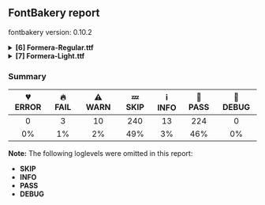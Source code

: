 ## FontBakery report

fontbakery version: 0.10.2

<details><summary><b>[6] Formera-Regular.ttf</b></summary><div><details><summary>🔥 <b>FAIL:</b> Do we have the latest version of FontBakery installed? (<a href="https://font-bakery.readthedocs.io/en/stable/fontbakery/profiles/universal.html#com.google.fonts/check/fontbakery_version">com.google.fonts/check/fontbakery_version</a>)</summary><div>


* 🔥 **FAIL** Current FontBakery version is 0.10.2, while a newer 0.11.2 is already available. Please upgrade it with 'pip install -U fontbakery' [code: outdated-fontbakery]
</div></details><details><summary>⚠ <b>WARN:</b> Check for codepoints not covered by METADATA subsets. (<a href="https://font-bakery.readthedocs.io/en/stable/fontbakery/profiles/googlefonts.html#com.google.fonts/check/metadata/unreachable_subsetting">com.google.fonts/check/metadata/unreachable_subsetting</a>)</summary><div>


* ⚠ **WARN** The following codepoints supported by the font are not covered by
    any subsets defined in the font's metadata file, and will never
    be served. You can solve this by either manually adding additional
    subset declarations to METADATA.pb, or by editing the glyphset
    definitions.

 * U+02BD MODIFIER LETTER REVERSED COMMA: not included in any glyphset definition
 * U+02BE MODIFIER LETTER RIGHT HALF RING: not included in any glyphset definition
 * U+02BF MODIFIER LETTER LEFT HALF RING: not included in any glyphset definition
 * U+02C7 CARON: try adding one of: yi, canadian-aboriginal, tifinagh
 * U+02C8 MODIFIER LETTER VERTICAL LINE: not included in any glyphset definition
 * U+02CA MODIFIER LETTER ACUTE ACCENT: not included in any glyphset definition
 * U+02CB MODIFIER LETTER GRAVE ACCENT: not included in any glyphset definition
 * U+02CC MODIFIER LETTER LOW VERTICAL LINE: not included in any glyphset definition
 * U+02D8 BREVE: try adding one of: yi, canadian-aboriginal
 * U+02D9 DOT ABOVE: try adding one of: yi, canadian-aboriginal
 * U+02DB OGONEK: try adding one of: yi, canadian-aboriginal
 * U+02DD DOUBLE ACUTE ACCENT: not included in any glyphset definition
 * U+0302 COMBINING CIRCUMFLEX ACCENT: try adding one of: cherokee, math, coptic, tifinagh
 * U+0306 COMBINING BREVE: try adding one of: old-permic, tifinagh
 * U+0307 COMBINING DOT ABOVE: try adding one of: old-permic, math, malayalam, syriac, coptic, tifinagh, tai-le, canadian-aboriginal
 * U+030A COMBINING RING ABOVE: try adding syriac
 * U+030B COMBINING DOUBLE ACUTE ACCENT: try adding one of: cherokee, osage
 * U+030C COMBINING CARON: try adding one of: cherokee, tai-le
 * U+0312 COMBINING TURNED COMMA ABOVE: not included in any glyphset definition
 * U+0326 COMBINING COMMA BELOW: not included in any glyphset definition
 * U+0327 COMBINING CEDILLA: not included in any glyphset definition
 * U+0328 COMBINING OGONEK: not included in any glyphset definition
 * U+032E COMBINING BREVE BELOW: try adding syriac
 * U+0330 COMBINING TILDE BELOW: try adding one of: cherokee, syriac, math
 * U+0331 COMBINING MACRON BELOW: try adding one of: caucasian-albanian, syriac, tifinagh, cherokee, gothic
 * U+0394 GREEK CAPITAL LETTER DELTA: try adding one of: math, greek, elbasan
 * U+03A9 GREEK CAPITAL LETTER OMEGA: try adding one of: math, greek, elbasan
 * U+03BC GREEK SMALL LETTER MU: try adding one of: math, greek
 * U+03C0 GREEK SMALL LETTER PI: try adding one of: yi, math, greek
 * U+1EA0 LATIN CAPITAL LETTER A WITH DOT BELOW: try adding vietnamese
 * U+1EA1 LATIN SMALL LETTER A WITH DOT BELOW: try adding vietnamese
 * U+1EB8 LATIN CAPITAL LETTER E WITH DOT BELOW: try adding vietnamese
 * U+1EB9 LATIN SMALL LETTER E WITH DOT BELOW: try adding vietnamese
 * U+1EBC LATIN CAPITAL LETTER E WITH TILDE: try adding vietnamese
 * U+1EBD LATIN SMALL LETTER E WITH TILDE: try adding vietnamese
 * U+1ECA LATIN CAPITAL LETTER I WITH DOT BELOW: try adding vietnamese
 * U+1ECB LATIN SMALL LETTER I WITH DOT BELOW: try adding vietnamese
 * U+1ECC LATIN CAPITAL LETTER O WITH DOT BELOW: try adding vietnamese
 * U+1ECD LATIN SMALL LETTER O WITH DOT BELOW: try adding vietnamese
 * U+1EE4 LATIN CAPITAL LETTER U WITH DOT BELOW: try adding vietnamese
 * U+1EE5 LATIN SMALL LETTER U WITH DOT BELOW: try adding vietnamese
 * U+2007 FIGURE SPACE: not included in any glyphset definition
 * U+2008 PUNCTUATION SPACE: not included in any glyphset definition
 * U+200A HAIR SPACE: not included in any glyphset definition
 * U+2010 HYPHEN: try adding one of: yi, kaithi, kharoshthi, cham, kayah-li, coptic, syloti-nagri, sundanese, sora-sompeng, lisu
 * U+2012 FIGURE DASH: not included in any glyphset definition
 * U+2015 HORIZONTAL BAR: try adding adlam
 * U+2021 DOUBLE DAGGER: try adding adlam
 * U+2030 PER MILLE SIGN: try adding adlam
 * U+2070 SUPERSCRIPT ZERO: not included in any glyphset definition
 * U+2075 SUPERSCRIPT FIVE: not included in any glyphset definition
 * U+2076 SUPERSCRIPT SIX: not included in any glyphset definition
 * U+2077 SUPERSCRIPT SEVEN: not included in any glyphset definition
 * U+2078 SUPERSCRIPT EIGHT: not included in any glyphset definition
 * U+2079 SUPERSCRIPT NINE: not included in any glyphset definition
 * U+2080 SUBSCRIPT ZERO: not included in any glyphset definition
 * U+2081 SUBSCRIPT ONE: not included in any glyphset definition
 * U+2082 SUBSCRIPT TWO: not included in any glyphset definition
 * U+2083 SUBSCRIPT THREE: not included in any glyphset definition
 * U+2084 SUBSCRIPT FOUR: not included in any glyphset definition
 * U+2085 SUBSCRIPT FIVE: not included in any glyphset definition
 * U+2086 SUBSCRIPT SIX: not included in any glyphset definition
 * U+2087 SUBSCRIPT SEVEN: not included in any glyphset definition
 * U+2088 SUBSCRIPT EIGHT: not included in any glyphset definition
 * U+2089 SUBSCRIPT NINE: not included in any glyphset definition
 * U+2105 CARE OF: not included in any glyphset definition
 * U+2106 CADA UNA: not included in any glyphset definition
 * U+2116 NUMERO SIGN: try adding cyrillic
 * U+2126 OHM SIGN: not included in any glyphset definition
 * U+212E ESTIMATED SYMBOL: not included in any glyphset definition
 * U+21E7 UPWARDS WHITE ARROW: try adding symbols
 * U+2202 PARTIAL DIFFERENTIAL: try adding math
 * U+2205 EMPTY SET: try adding math
 * U+2206 INCREMENT: try adding math
 * U+220F N-ARY PRODUCT: try adding math
 * U+2211 N-ARY SUMMATION: try adding math
 * U+2219 BULLET OPERATOR: try adding one of: tai-tham, symbols, math, yi
 * U+221A SQUARE ROOT: try adding math
 * U+221E INFINITY: try adding math
 * U+222B INTEGRAL: try adding math
 * U+2248 ALMOST EQUAL TO: try adding math
 * U+2260 NOT EQUAL TO: try adding math
 * U+2264 LESS-THAN OR EQUAL TO: try adding math
 * U+2265 GREATER-THAN OR EQUAL TO: try adding math
 * U+2317 VIEWDATA SQUARE: try adding symbols
 * U+2318 PLACE OF INTEREST SIGN: try adding symbols
 * U+2325 OPTION KEY: try adding symbols
 * U+25A0 BLACK SQUARE: try adding symbols
 * U+25A1 WHITE SQUARE: try adding symbols
 * U+25B2 BLACK UP-POINTING TRIANGLE: try adding symbols
 * U+25B3 WHITE UP-POINTING TRIANGLE: try adding one of: symbols, math
 * U+25B6 BLACK RIGHT-POINTING TRIANGLE: try adding symbols
 * U+25B7 WHITE RIGHT-POINTING TRIANGLE: try adding one of: symbols, math
 * U+25BC BLACK DOWN-POINTING TRIANGLE: try adding symbols
 * U+25BD WHITE DOWN-POINTING TRIANGLE: try adding one of: symbols, math
 * U+25C0 BLACK LEFT-POINTING TRIANGLE: try adding symbols
 * U+25C1 WHITE LEFT-POINTING TRIANGLE: try adding one of: symbols, math
 * U+25C6 BLACK DIAMOND: try adding symbols
 * U+25C7 WHITE DIAMOND: try adding symbols
 * U+25CA LOZENGE: try adding one of: symbols, math
 * U+25CB WHITE CIRCLE: try adding symbols
 * U+25CC DOTTED CIRCLE: try adding one of: caucasian-albanian, wancho, khojki, hebrew, bassa-vah, new-tai-lue, syloti-nagri, buginese, sundanese, balinese, tai-viet, mandaic, adlam, osage, tagbanwa, kayah-li, gujarati, lao, masaram-gondi, sogdian, ahom, yi, cham, malayalam, lepcha, oriya, old-permic, tamil, tifinagh, tirhuta, khudawadi, psalter-pahlavi, pahawh-hmong, thaana, bengali, sinhala, brahmi, duployan, math, tibetan, phags-pa, grantha, music, gunjala-gondi, tai-le, elbasan, batak, soyombo, buhid, mende-kikakui, meetei-mayek, manichaean, kharoshthi, thai, syriac, gurmukhi, mahajani, takri, siddham, rejang, mongolian, sharada, modi, marchen, coptic, javanese, devanagari, khmer, zanabazar-square, dogra, myanmar, kaithi, newa, miao, symbols, nko, hanifi-rohingya, kannada, telugu, bhaiksuki, tagalog, hanunoo, limbu, chakma
 * U+25CF BLACK CIRCLE: try adding symbols
 * U+2B1B BLACK LARGE SQUARE: try adding symbols
 * U+2B1C WHITE LARGE SQUARE: try adding symbols
 * U+2B98 THREE-D TOP-LIGHTED LEFTWARDS EQUILATERAL ARROWHEAD: try adding symbols
 * U+2B99 THREE-D RIGHT-LIGHTED UPWARDS EQUILATERAL ARROWHEAD: try adding symbols
 * U+2B9A THREE-D TOP-LIGHTED RIGHTWARDS EQUILATERAL ARROWHEAD: try adding symbols
 * U+2B9B THREE-D LEFT-LIGHTED DOWNWARDS EQUILATERAL ARROWHEAD: try adding symbols
 * U+2B9C BLACK LEFTWARDS EQUILATERAL ARROWHEAD: try adding symbols
 * U+2B9D BLACK UPWARDS EQUILATERAL ARROWHEAD: try adding symbols
 * U+2B9E BLACK RIGHTWARDS EQUILATERAL ARROWHEAD: try adding symbols
 * U+2B9F BLACK DOWNWARDS EQUILATERAL ARROWHEAD: try adding symbols
 * U+E133 : not included in any glyphset definition
 * U+E134 : not included in any glyphset definition
 * U+FB00 LATIN SMALL LIGATURE FF: not included in any glyphset definition
 * U+FB01 LATIN SMALL LIGATURE FI: not included in any glyphset definition
 * U+FB02 LATIN SMALL LIGATURE FL: not included in any glyphset definition
 * U+FB03 LATIN SMALL LIGATURE FFI: not included in any glyphset definition
 * U+FB04 LATIN SMALL LIGATURE FFL: not included in any glyphset definition

Or you can add the above codepoints to one of the subsets supported by the font: `latin`, `latin-ext` [code: unreachable-subsetting]
</div></details><details><summary>⚠ <b>WARN:</b> Is there kerning info for non-ligated sequences? (<a href="https://font-bakery.readthedocs.io/en/stable/fontbakery/profiles/googlefonts.html#com.google.fonts/check/kerning_for_non_ligated_sequences">com.google.fonts/check/kerning_for_non_ligated_sequences</a>)</summary><div>


* ⚠ **WARN** GPOS table lacks kerning info for the following non-ligated sequences:

	- f + f

	- f + i

	- i + f

	- f + l

	- l + f

	- i + l [code: lacks-kern-info]
</div></details><details><summary>⚠ <b>WARN:</b> Ensure fonts have ScriptLangTags declared on the 'meta' table. (<a href="https://font-bakery.readthedocs.io/en/stable/fontbakery/profiles/googlefonts.html#com.google.fonts/check/meta/script_lang_tags">com.google.fonts/check/meta/script_lang_tags</a>)</summary><div>


* ⚠ **WARN** This font file does not have a 'meta' table. [code: lacks-meta-table]
</div></details><details><summary>⚠ <b>WARN:</b> Check if each glyph has the recommended amount of contours. (<a href="https://font-bakery.readthedocs.io/en/stable/fontbakery/profiles/universal.html#com.google.fonts/check/contour_count">com.google.fonts/check/contour_count</a>)</summary><div>


* ⚠ **WARN** This check inspects the glyph outlines and detects the total number of contours in each of them. The expected values are infered from the typical ammounts of contours observed in a large collection of reference font families. The divergences listed below may simply indicate a significantly different design on some of your glyphs. On the other hand, some of these may flag actual bugs in the font such as glyphs mapped to an incorrect codepoint. Please consider reviewing the design and codepoint assignment of these to make sure they are correct.

The following glyphs do not have the recommended number of contours:

	- Glyph name: r	Contours detected: 2	Expected: 1

	- Glyph name: plusminus	Contours detected: 3	Expected: 1 or 2

	- Glyph name: Thorn	Contours detected: 3	Expected: 1 or 2

	- Glyph name: ae	Contours detected: 2	Expected: 3

	- Glyph name: aogonek	Contours detected: 3	Expected: 2

	- Glyph name: dcroat	Contours detected: 3	Expected: 2

	- Glyph name: eogonek	Contours detected: 3	Expected: 2

	- Glyph name: hbar	Contours detected: 2	Expected: 1

	- Glyph name: racute	Contours detected: 3	Expected: 2

	- Glyph name: uni0157	Contours detected: 3	Expected: 2

	- Glyph name: rcaron	Contours detected: 3	Expected: 2

	- Glyph name: Tbar	Contours detected: 2	Expected: 1

	- Glyph name: tbar	Contours detected: 2	Expected: 1

	- Glyph name: Uogonek	Contours detected: 2	Expected: 1

	- Glyph name: uogonek	Contours detected: 2	Expected: 1

	- Glyph name: uni01EA	Contours detected: 3	Expected: 2

	- Glyph name: uni01EB	Contours detected: 3	Expected: 2

	- Glyph name: aeacute	Contours detected: 3	Expected: 4

	- Glyph name: uni1E08	Contours detected: 3	Expected: 2

	- Glyph name: uni1E09	Contours detected: 3	Expected: 2

	- Glyph name: uni1E1C	Contours detected: 3	Expected: 2

	- Glyph name: uni1E1D	Contours detected: 4	Expected: 3

	- Glyph name: uni1E5B	Contours detected: 3	Expected: 2

	- Glyph name: rmacronbelow	Contours detected: 3	Expected: 2

	- Glyph name: Tbar	Contours detected: 2	Expected: 1

	- Glyph name: Thorn	Contours detected: 3	Expected: 1 or 2

	- Glyph name: Uogonek	Contours detected: 2	Expected: 1

	- Glyph name: ae	Contours detected: 2	Expected: 3

	- Glyph name: aeacute	Contours detected: 3	Expected: 4

	- Glyph name: aogonek	Contours detected: 3	Expected: 2

	- Glyph name: dcroat	Contours detected: 3	Expected: 2

	- Glyph name: eogonek	Contours detected: 3	Expected: 2

	- Glyph name: hbar	Contours detected: 2	Expected: 1

	- Glyph name: plusminus	Contours detected: 3	Expected: 1 or 2

	- Glyph name: r	Contours detected: 2	Expected: 1

	- Glyph name: racute	Contours detected: 3	Expected: 2

	- Glyph name: rcaron	Contours detected: 3	Expected: 2

	- Glyph name: tbar	Contours detected: 2	Expected: 1

	- Glyph name: uni0157	Contours detected: 3	Expected: 2

	- Glyph name: uni1E08	Contours detected: 3	Expected: 2

	- Glyph name: uni1E09	Contours detected: 3	Expected: 2

	- Glyph name: uni1E1C	Contours detected: 3	Expected: 2

	- Glyph name: uni1E1D	Contours detected: 4	Expected: 3

	- Glyph name: uni1E5B	Contours detected: 3	Expected: 2

	- Glyph name: uogonek	Contours detected: 2	Expected: 1
 [code: contour-count]
</div></details><details><summary>⚠ <b>WARN:</b> Do outlines contain any jaggy segments? (<a href="https://font-bakery.readthedocs.io/en/stable/fontbakery/profiles/<Section: Outline Correctness Checks>.html#com.google.fonts/check/outline_jaggy_segments">com.google.fonts/check/outline_jaggy_segments</a>)</summary><div>


* ⚠ **WARN** The following glyphs have jaggy segments:

	* Eng (U+014A): B<<540.0,-155.0>-<557.0,-159.0>-<556.0,-160.0>>/L<<556.0,-160.0>--<573.0,-147.0>> = 7.594643368591447

	* ampersand (U+0026): L<<276.0,448.0>--<275.0,447.0>>/L<<275.0,447.0>--<286.0,457.0>> = 2.726310993906212

	* ampersand (U+0026): L<<398.0,516.0>--<397.0,507.0>>/L<<397.0,507.0>--<397.0,510.0>> = 6.340191745909908

	* copyright (U+00A9): B<<594.0,190.0>-<596.0,193.0>-<596.0,192.0>>/B<<596.0,192.0>-<598.0,200.0>-<599.0,200.0>> = 14.036243467926484

	* copyright (U+00A9): L<<224.0,445.0>--<242.0,461.0>>/L<<242.0,461.0>--<241.0,460.0>> = 3.3664606634298315

	* copyright (U+00A9): L<<242.0,461.0>--<241.0,460.0>>/L<<241.0,460.0>--<249.0,466.0>> = 8.13010235415596

	* copyright (U+00A9): L<<363.0,588.0>--<366.0,588.0>>/L<<366.0,588.0>--<338.0,589.0>> = 2.0454084888871935

	* copyright (U+00A9): L<<373.0,587.0>--<363.0,588.0>>/L<<363.0,588.0>--<366.0,588.0>> = 5.710593137499633

	* copyright (U+00A9): L<<554.0,59.0>--<557.0,62.0>>/L<<557.0,62.0>--<535.0,47.0>> = 10.713123022791033

	* copyright (U+00A9): L<<574.0,77.0>--<554.0,59.0>>/L<<554.0,59.0>--<557.0,62.0>> = 3.012787504183286

	* currency (U+00A4): L<<298.0,562.0>--<321.0,560.0>>/L<<321.0,560.0>--<320.0,560.0>> = 4.969740728110289

	* currency (U+00A4): L<<321.0,560.0>--<320.0,560.0>>/L<<320.0,560.0>--<344.0,554.0>> = 14.036243467926484

	* currency (U+00A4): L<<55.0,360.0>--<58.0,382.0>>/L<<58.0,382.0>--<58.0,381.0>> = 7.765166018425308

	* currency (U+00A4): L<<58.0,382.0>--<58.0,381.0>>/L<<58.0,381.0>--<64.0,405.0>> = 14.036243467926484

	* estimated (U+212E): B<<406.0,677.5>-<409.0,677.0>-<408.0,677.0>>/L<<408.0,677.0>--<416.0,675.0>> = 14.036243467926484

	* estimated (U+212E): B<<469.0,95.0>-<472.0,96.0>-<471.0,95.0>>/L<<471.0,95.0>--<494.0,111.0>> = 10.175510843043194

	* estimated (U+212E): L<<305.0,-18.0>--<308.0,-18.0>>/L<<308.0,-18.0>--<281.0,-15.0>> = 6.340191745909908

	* estimated (U+212E): L<<312.0,-19.0>--<305.0,-18.0>>/L<<305.0,-18.0>--<308.0,-18.0>> = 8.13010235415596

	* greater (U+003E): B<<195.5,391.5>-<187.0,395.0>-<188.0,395.0>>/B<<188.0,395.0>-<177.0,397.0>-<177.0,400.0>> = 10.304846468766044

	* infinity (U+221E): L<<357.0,419.0>--<376.0,435.0>>/L<<376.0,435.0>--<375.0,434.0>> = 4.899092453787774

	* infinity (U+221E): L<<376.0,435.0>--<375.0,434.0>>/L<<375.0,434.0>--<387.0,443.0>> = 8.13010235415596

	* less (U+003C): B<<298.0,400.0>-<298.0,397.0>-<287.0,395.0>>/B<<287.0,395.0>-<288.0,395.0>-<279.5,391.5>> = 10.304846468766044

	* logicalnot (U+00AC): B<<382.0,-2.0>-<376.0,-1.0>-<377.0,0.0>>/L<<377.0,0.0>--<374.0,-2.0>> = 11.309932474020195

	* multiply (U+00D7): L<<254.0,377.0>--<267.0,393.0>>/L<<267.0,393.0>--<266.0,392.0>> = 5.906141113770435

	* multiply (U+00D7): L<<267.0,393.0>--<266.0,392.0>>/B<<266.0,392.0>-<270.0,397.0>-<273.0,400.0>> = 6.340191745909908

	* numbersign (U+0023): B<<333.0,122.0>-<333.0,124.0>-<334.0,124.0>>/B<<334.0,124.0>-<302.0,123.0>-<278.5,122.5>> = 1.789910608246076

	* paragraph (U+00B6): B<<285.0,576.0>-<277.0,574.0>-<277.0,578.0>>/L<<277.0,578.0>--<275.0,570.0>> = 14.036243467926484

	* paragraph (U+00B6): L<<366.0,557.0>--<366.0,556.0>>/B<<366.0,556.0>-<365.0,564.0>-<367.0,566.0>> = 7.125016348901757

	* paragraph (U+00B6): L<<367.0,546.0>--<366.0,557.0>>/L<<366.0,557.0>--<366.0,556.0>> = 5.1944289077348

	* partialdiff (U+2202): B<<214.0,55.0>-<217.0,54.0>-<216.0,54.0>>/L<<216.0,54.0>--<238.0,50.0>> = 10.304846468766044

	* partialdiff (U+2202): L<<111.0,638.0>--<145.0,632.0>>/L<<145.0,632.0>--<144.0,632.0>> = 10.00797980144135

	* partialdiff (U+2202): L<<145.0,632.0>--<144.0,632.0>>/B<<144.0,632.0>-<152.0,631.0>-<157.0,629.5>> = 7.125016348901757

	* percent (U+0025): L<<592.0,23.0>--<595.0,26.0>>/L<<595.0,26.0>--<573.0,10.0>> = 8.972626614896399

	* percent (U+0025): L<<599.0,29.0>--<592.0,23.0>>/L<<592.0,23.0>--<595.0,26.0>> = 4.398705354995591

	* perthousand (U+2030): B<<530.0,53.0>-<544.0,58.0>-<543.0,57.0>>/L<<543.0,57.0>--<551.0,64.0>> = 3.814074834290187

	* plusminus (U+00B1): L<<273.0,187.0>--<272.0,162.0>>/B<<272.0,162.0>-<272.0,165.0>-<248.0,165.0>> = 2.2906100426384346

	* plusminus (U+00B1): L<<29.0,326.0>--<29.0,325.0>>/B<<29.0,325.0>-<28.0,337.0>-<30.0,337.0>> = 4.763641690726143

	* plusminus (U+00B1): L<<29.0,370.0>--<31.0,391.0>>/B<<31.0,391.0>-<31.0,390.0>-<43.0,391.0>> = 5.4403320310054815

	* prime (U+2032): L<<41.0,572.0>--<44.0,596.0>>/L<<44.0,596.0>--<44.0,595.0>> = 7.1250163489018075

	* prime (U+2032): L<<44.0,596.0>--<44.0,595.0>>/L<<44.0,595.0>--<45.0,617.0>> = 2.6025622024998034

	* product (U+220F): L<<244.0,-217.0>--<243.0,-240.0>>/B<<243.0,-240.0>-<243.0,-237.0>-<219.0,-237.0>> = 2.4895529219991284

	* product (U+220F): L<<27.0,-238.0>--<19.0,-237.0>>/L<<19.0,-237.0>--<22.0,-237.0>> = 7.125016348901757

	* product (U+220F): L<<391.0,-196.0>--<394.0,-174.0>>/B<<394.0,-174.0>-<394.0,-175.0>-<416.0,-175.0>> = 7.765166018425308

	* product (U+220F): L<<469.0,-83.0>--<469.0,-84.0>>/B<<469.0,-84.0>-<468.0,-76.0>-<468.5,-71.5>> = 7.125016348901757

	* product (U+220F): L<<470.0,-90.0>--<469.0,-83.0>>/L<<469.0,-83.0>--<469.0,-84.0>> = 8.13010235415596

	* product (U+220F): L<<93.0,342.0>--<93.0,341.0>>/B<<93.0,341.0>-<92.0,354.0>-<95.0,354.0>> = 4.398705354995508

	* product (U+220F): L<<96.0,320.0>--<93.0,342.0>>/L<<93.0,342.0>--<93.0,341.0>> = 7.765166018425354

	* registered (U+00AE): B<<485.0,553.5>-<477.0,558.0>-<478.0,558.0>>/B<<478.0,558.0>-<467.0,560.0>-<467.0,562.0>> = 10.304846468766044

	* registered (U+00AE): B<<489.5,78.5>-<492.0,80.0>-<491.0,79.0>>/L<<491.0,79.0>--<511.0,91.0>> = 14.036243467926457

	* registered (U+00AE): L<<536.0,43.0>--<539.0,46.0>>/L<<539.0,46.0>--<526.0,35.0>> = 4.763641690726066

	* registered (U+00AE): L<<558.0,59.0>--<536.0,43.0>>/L<<536.0,43.0>--<539.0,46.0>> = 8.972626614896399

	* second (U+2033): L<<210.0,572.0>--<213.0,596.0>>/L<<213.0,596.0>--<213.0,595.0>> = 7.1250163489018075

	* second (U+2033): L<<213.0,596.0>--<213.0,595.0>>/L<<213.0,595.0>--<214.0,617.0>> = 2.6025622024998034

	* second (U+2033): L<<41.0,572.0>--<44.0,596.0>>/L<<44.0,596.0>--<44.0,595.0>> = 7.1250163489018075

	* second (U+2033): L<<44.0,596.0>--<44.0,595.0>>/L<<44.0,595.0>--<45.0,617.0>> = 2.6025622024998034

	* summation (U+2211): L<<503.0,507.0>--<493.0,508.0>>/B<<493.0,508.0>-<496.0,508.0>-<494.0,513.0>> = 5.710593137499633

	* uni00B5 (U+00B5): L<<364.0,300.0>--<361.0,322.0>>/L<<361.0,322.0>--<361.0,321.0>> = 7.765166018425354

	* uni03A9 (U+03A9): B<<387.5,82.5>-<390.0,84.0>-<389.0,83.0>>/L<<389.0,83.0>--<403.0,94.0>> = 6.842773412630916

	* uni03A9 (U+03A9): L<<116.0,566.0>--<138.0,586.0>>/L<<138.0,586.0>--<137.0,585.0>> = 2.726310993906212

	* uni03A9 (U+03A9): L<<138.0,586.0>--<137.0,585.0>>/L<<137.0,585.0>--<147.0,594.0>> = 3.0127875041834073

	* uni03A9 (U+03A9): L<<390.0,-3.0>--<358.0,0.0>>/B<<358.0,0.0>-<362.0,0.0>-<359.0,25.0>> = 5.355825042855143

	* uni03BC (U+03BC): L<<364.0,300.0>--<361.0,322.0>>/L<<361.0,322.0>--<361.0,321.0>> = 7.765166018425354

	* uni1E9E (U+1E9E): L<<514.0,661.0>--<529.0,660.0>>/B<<529.0,660.0>-<528.0,660.0>-<534.5,657.0>> = 3.8140748342903783

	* uni2113 (U+2113): B<<276.0,84.0>-<286.0,69.0>-<285.0,69.0>>/L<<285.0,69.0>--<309.0,67.0>> = 4.763641690726143

	* uni2113 (U+2113): B<<324.0,453.0>-<328.0,464.0>-<328.0,463.0>>/L<<328.0,463.0>--<329.0,468.0>> = 11.309932474020195

	* uni2113 (U+2113): L<<177.0,288.0>--<180.0,292.0>>/L<<180.0,292.0>--<179.0,291.0>> = 8.13010235415596

	* uni2113 (U+2113): L<<179.0,108.0>--<180.0,116.0>>/L<<180.0,116.0>--<180.0,115.0>> = 7.1250163489018075

	* uni2113 (U+2113): L<<180.0,116.0>--<180.0,115.0>>/L<<180.0,115.0>--<182.0,143.0>> = 4.085616779974888

	* uni2126 (U+2126): B<<387.5,82.5>-<390.0,84.0>-<389.0,83.0>>/L<<389.0,83.0>--<403.0,94.0>> = 6.842773412630916

	* uni2126 (U+2126): L<<116.0,566.0>--<138.0,586.0>>/L<<138.0,586.0>--<137.0,585.0>> = 2.726310993906212

	* uni2126 (U+2126): L<<138.0,586.0>--<137.0,585.0>>/L<<137.0,585.0>--<147.0,594.0>> = 3.0127875041834073

	* uni2126 (U+2126): L<<390.0,-3.0>--<358.0,0.0>>/B<<358.0,0.0>-<362.0,0.0>-<359.0,25.0>> = 5.355825042855143

	* uni2318 (U+2318): L<<167.0,-51.0>--<168.0,-51.0>>/L<<168.0,-51.0>--<139.0,-48.0>> = 5.906141113770497

	* uni2318 (U+2318): L<<192.0,-49.0>--<168.0,-51.0>>/L<<168.0,-51.0>--<168.0,-51.0>> = 4.763641690726143

	* uni2325 (U+2325): L<<316.0,436.0>--<318.0,460.0>>/B<<318.0,460.0>-<318.0,459.0>-<323.0,464.0>> = 4.763641690726143

	* uni2325 (U+2325): L<<348.0,389.0>--<324.0,391.0>>/B<<324.0,391.0>-<326.0,391.0>-<321.0,396.0>> = 4.763641690726143

	* uni25CC (U+25CC): L<<709.0,195.0>--<712.0,195.0>>/L<<712.0,195.0>--<697.0,196.0>> = 3.8140748342903783

	* uni2B1C (U+2B1C): B<<156.0,476.0>-<149.0,477.0>-<149.0,478.0>>/L<<149.0,478.0>--<146.0,457.0>> = 8.13010235415596 [code: found-jaggy-segments]
</div></details><br></div></details><details><summary><b>[7] Formera-Light.ttf</b></summary><div><details><summary>🔥 <b>FAIL:</b> Check the OS/2 usWeightClass is appropriate for the font's best SubFamily name. (<a href="https://font-bakery.readthedocs.io/en/stable/fontbakery/profiles/googlefonts.html#com.google.fonts/check/usweightclass">com.google.fonts/check/usweightclass</a>)</summary><div>


* 🔥 **FAIL** Best SubFamily name is 'Light'. Expected OS/2 usWeightClass is 300, got 400. [code: bad-value]
</div></details><details><summary>🔥 <b>FAIL:</b> Do we have the latest version of FontBakery installed? (<a href="https://font-bakery.readthedocs.io/en/stable/fontbakery/profiles/universal.html#com.google.fonts/check/fontbakery_version">com.google.fonts/check/fontbakery_version</a>)</summary><div>


* 🔥 **FAIL** Current FontBakery version is 0.10.2, while a newer 0.11.2 is already available. Please upgrade it with 'pip install -U fontbakery' [code: outdated-fontbakery]
</div></details><details><summary>⚠ <b>WARN:</b> Check for codepoints not covered by METADATA subsets. (<a href="https://font-bakery.readthedocs.io/en/stable/fontbakery/profiles/googlefonts.html#com.google.fonts/check/metadata/unreachable_subsetting">com.google.fonts/check/metadata/unreachable_subsetting</a>)</summary><div>


* ⚠ **WARN** The following codepoints supported by the font are not covered by
    any subsets defined in the font's metadata file, and will never
    be served. You can solve this by either manually adding additional
    subset declarations to METADATA.pb, or by editing the glyphset
    definitions.

 * U+02BD MODIFIER LETTER REVERSED COMMA: not included in any glyphset definition
 * U+02BE MODIFIER LETTER RIGHT HALF RING: not included in any glyphset definition
 * U+02BF MODIFIER LETTER LEFT HALF RING: not included in any glyphset definition
 * U+02C7 CARON: try adding one of: yi, canadian-aboriginal, tifinagh
 * U+02C8 MODIFIER LETTER VERTICAL LINE: not included in any glyphset definition
 * U+02CA MODIFIER LETTER ACUTE ACCENT: not included in any glyphset definition
 * U+02CB MODIFIER LETTER GRAVE ACCENT: not included in any glyphset definition
 * U+02CC MODIFIER LETTER LOW VERTICAL LINE: not included in any glyphset definition
 * U+02D8 BREVE: try adding one of: yi, canadian-aboriginal
 * U+02D9 DOT ABOVE: try adding one of: yi, canadian-aboriginal
 * U+02DB OGONEK: try adding one of: yi, canadian-aboriginal
 * U+02DD DOUBLE ACUTE ACCENT: not included in any glyphset definition
 * U+0302 COMBINING CIRCUMFLEX ACCENT: try adding one of: cherokee, math, coptic, tifinagh
 * U+0306 COMBINING BREVE: try adding one of: old-permic, tifinagh
 * U+0307 COMBINING DOT ABOVE: try adding one of: old-permic, math, malayalam, syriac, coptic, tifinagh, tai-le, canadian-aboriginal
 * U+030A COMBINING RING ABOVE: try adding syriac
 * U+030B COMBINING DOUBLE ACUTE ACCENT: try adding one of: cherokee, osage
 * U+030C COMBINING CARON: try adding one of: cherokee, tai-le
 * U+0312 COMBINING TURNED COMMA ABOVE: not included in any glyphset definition
 * U+0326 COMBINING COMMA BELOW: not included in any glyphset definition
 * U+0327 COMBINING CEDILLA: not included in any glyphset definition
 * U+0328 COMBINING OGONEK: not included in any glyphset definition
 * U+032E COMBINING BREVE BELOW: try adding syriac
 * U+0330 COMBINING TILDE BELOW: try adding one of: cherokee, syriac, math
 * U+0331 COMBINING MACRON BELOW: try adding one of: caucasian-albanian, syriac, tifinagh, cherokee, gothic
 * U+0394 GREEK CAPITAL LETTER DELTA: try adding one of: math, greek, elbasan
 * U+03A9 GREEK CAPITAL LETTER OMEGA: try adding one of: math, greek, elbasan
 * U+03BC GREEK SMALL LETTER MU: try adding one of: math, greek
 * U+03C0 GREEK SMALL LETTER PI: try adding one of: yi, math, greek
 * U+1EA0 LATIN CAPITAL LETTER A WITH DOT BELOW: try adding vietnamese
 * U+1EA1 LATIN SMALL LETTER A WITH DOT BELOW: try adding vietnamese
 * U+1EB8 LATIN CAPITAL LETTER E WITH DOT BELOW: try adding vietnamese
 * U+1EB9 LATIN SMALL LETTER E WITH DOT BELOW: try adding vietnamese
 * U+1EBC LATIN CAPITAL LETTER E WITH TILDE: try adding vietnamese
 * U+1EBD LATIN SMALL LETTER E WITH TILDE: try adding vietnamese
 * U+1ECA LATIN CAPITAL LETTER I WITH DOT BELOW: try adding vietnamese
 * U+1ECB LATIN SMALL LETTER I WITH DOT BELOW: try adding vietnamese
 * U+1ECC LATIN CAPITAL LETTER O WITH DOT BELOW: try adding vietnamese
 * U+1ECD LATIN SMALL LETTER O WITH DOT BELOW: try adding vietnamese
 * U+1EE4 LATIN CAPITAL LETTER U WITH DOT BELOW: try adding vietnamese
 * U+1EE5 LATIN SMALL LETTER U WITH DOT BELOW: try adding vietnamese
 * U+2007 FIGURE SPACE: not included in any glyphset definition
 * U+2008 PUNCTUATION SPACE: not included in any glyphset definition
 * U+200A HAIR SPACE: not included in any glyphset definition
 * U+2010 HYPHEN: try adding one of: yi, kaithi, kharoshthi, cham, kayah-li, coptic, syloti-nagri, sundanese, sora-sompeng, lisu
 * U+2012 FIGURE DASH: not included in any glyphset definition
 * U+2015 HORIZONTAL BAR: try adding adlam
 * U+2021 DOUBLE DAGGER: try adding adlam
 * U+2030 PER MILLE SIGN: try adding adlam
 * U+2070 SUPERSCRIPT ZERO: not included in any glyphset definition
 * U+2075 SUPERSCRIPT FIVE: not included in any glyphset definition
 * U+2076 SUPERSCRIPT SIX: not included in any glyphset definition
 * U+2077 SUPERSCRIPT SEVEN: not included in any glyphset definition
 * U+2078 SUPERSCRIPT EIGHT: not included in any glyphset definition
 * U+2079 SUPERSCRIPT NINE: not included in any glyphset definition
 * U+2080 SUBSCRIPT ZERO: not included in any glyphset definition
 * U+2081 SUBSCRIPT ONE: not included in any glyphset definition
 * U+2082 SUBSCRIPT TWO: not included in any glyphset definition
 * U+2083 SUBSCRIPT THREE: not included in any glyphset definition
 * U+2084 SUBSCRIPT FOUR: not included in any glyphset definition
 * U+2085 SUBSCRIPT FIVE: not included in any glyphset definition
 * U+2086 SUBSCRIPT SIX: not included in any glyphset definition
 * U+2087 SUBSCRIPT SEVEN: not included in any glyphset definition
 * U+2088 SUBSCRIPT EIGHT: not included in any glyphset definition
 * U+2089 SUBSCRIPT NINE: not included in any glyphset definition
 * U+2105 CARE OF: not included in any glyphset definition
 * U+2106 CADA UNA: not included in any glyphset definition
 * U+2116 NUMERO SIGN: try adding cyrillic
 * U+2126 OHM SIGN: not included in any glyphset definition
 * U+212E ESTIMATED SYMBOL: not included in any glyphset definition
 * U+21E7 UPWARDS WHITE ARROW: try adding symbols
 * U+2202 PARTIAL DIFFERENTIAL: try adding math
 * U+2205 EMPTY SET: try adding math
 * U+2206 INCREMENT: try adding math
 * U+220F N-ARY PRODUCT: try adding math
 * U+2211 N-ARY SUMMATION: try adding math
 * U+2219 BULLET OPERATOR: try adding one of: tai-tham, symbols, math, yi
 * U+221A SQUARE ROOT: try adding math
 * U+221E INFINITY: try adding math
 * U+222B INTEGRAL: try adding math
 * U+2248 ALMOST EQUAL TO: try adding math
 * U+2260 NOT EQUAL TO: try adding math
 * U+2264 LESS-THAN OR EQUAL TO: try adding math
 * U+2265 GREATER-THAN OR EQUAL TO: try adding math
 * U+2317 VIEWDATA SQUARE: try adding symbols
 * U+2318 PLACE OF INTEREST SIGN: try adding symbols
 * U+2325 OPTION KEY: try adding symbols
 * U+25A0 BLACK SQUARE: try adding symbols
 * U+25A1 WHITE SQUARE: try adding symbols
 * U+25B2 BLACK UP-POINTING TRIANGLE: try adding symbols
 * U+25B3 WHITE UP-POINTING TRIANGLE: try adding one of: symbols, math
 * U+25B6 BLACK RIGHT-POINTING TRIANGLE: try adding symbols
 * U+25B7 WHITE RIGHT-POINTING TRIANGLE: try adding one of: symbols, math
 * U+25BC BLACK DOWN-POINTING TRIANGLE: try adding symbols
 * U+25BD WHITE DOWN-POINTING TRIANGLE: try adding one of: symbols, math
 * U+25C0 BLACK LEFT-POINTING TRIANGLE: try adding symbols
 * U+25C1 WHITE LEFT-POINTING TRIANGLE: try adding one of: symbols, math
 * U+25C6 BLACK DIAMOND: try adding symbols
 * U+25C7 WHITE DIAMOND: try adding symbols
 * U+25CA LOZENGE: try adding one of: symbols, math
 * U+25CB WHITE CIRCLE: try adding symbols
 * U+25CC DOTTED CIRCLE: try adding one of: caucasian-albanian, wancho, khojki, hebrew, bassa-vah, new-tai-lue, syloti-nagri, buginese, sundanese, balinese, tai-viet, mandaic, adlam, osage, tagbanwa, kayah-li, gujarati, lao, masaram-gondi, sogdian, ahom, yi, cham, malayalam, lepcha, oriya, old-permic, tamil, tifinagh, tirhuta, khudawadi, psalter-pahlavi, pahawh-hmong, thaana, bengali, sinhala, brahmi, duployan, math, tibetan, phags-pa, grantha, music, gunjala-gondi, tai-le, elbasan, batak, soyombo, buhid, mende-kikakui, meetei-mayek, manichaean, kharoshthi, thai, syriac, gurmukhi, mahajani, takri, siddham, rejang, mongolian, sharada, modi, marchen, coptic, javanese, devanagari, khmer, zanabazar-square, dogra, myanmar, kaithi, newa, miao, symbols, nko, hanifi-rohingya, kannada, telugu, bhaiksuki, tagalog, hanunoo, limbu, chakma
 * U+25CF BLACK CIRCLE: try adding symbols
 * U+2B1B BLACK LARGE SQUARE: try adding symbols
 * U+2B1C WHITE LARGE SQUARE: try adding symbols
 * U+2B98 THREE-D TOP-LIGHTED LEFTWARDS EQUILATERAL ARROWHEAD: try adding symbols
 * U+2B99 THREE-D RIGHT-LIGHTED UPWARDS EQUILATERAL ARROWHEAD: try adding symbols
 * U+2B9A THREE-D TOP-LIGHTED RIGHTWARDS EQUILATERAL ARROWHEAD: try adding symbols
 * U+2B9B THREE-D LEFT-LIGHTED DOWNWARDS EQUILATERAL ARROWHEAD: try adding symbols
 * U+2B9C BLACK LEFTWARDS EQUILATERAL ARROWHEAD: try adding symbols
 * U+2B9D BLACK UPWARDS EQUILATERAL ARROWHEAD: try adding symbols
 * U+2B9E BLACK RIGHTWARDS EQUILATERAL ARROWHEAD: try adding symbols
 * U+2B9F BLACK DOWNWARDS EQUILATERAL ARROWHEAD: try adding symbols
 * U+E133 : not included in any glyphset definition
 * U+E134 : not included in any glyphset definition
 * U+FB00 LATIN SMALL LIGATURE FF: not included in any glyphset definition
 * U+FB01 LATIN SMALL LIGATURE FI: not included in any glyphset definition
 * U+FB02 LATIN SMALL LIGATURE FL: not included in any glyphset definition
 * U+FB03 LATIN SMALL LIGATURE FFI: not included in any glyphset definition
 * U+FB04 LATIN SMALL LIGATURE FFL: not included in any glyphset definition

Or you can add the above codepoints to one of the subsets supported by the font: `latin`, `latin-ext` [code: unreachable-subsetting]
</div></details><details><summary>⚠ <b>WARN:</b> Is there kerning info for non-ligated sequences? (<a href="https://font-bakery.readthedocs.io/en/stable/fontbakery/profiles/googlefonts.html#com.google.fonts/check/kerning_for_non_ligated_sequences">com.google.fonts/check/kerning_for_non_ligated_sequences</a>)</summary><div>


* ⚠ **WARN** GPOS table lacks kerning info for the following non-ligated sequences:

	- f + f

	- f + i

	- i + f

	- f + l

	- l + f

	- i + l [code: lacks-kern-info]
</div></details><details><summary>⚠ <b>WARN:</b> Ensure fonts have ScriptLangTags declared on the 'meta' table. (<a href="https://font-bakery.readthedocs.io/en/stable/fontbakery/profiles/googlefonts.html#com.google.fonts/check/meta/script_lang_tags">com.google.fonts/check/meta/script_lang_tags</a>)</summary><div>


* ⚠ **WARN** This font file does not have a 'meta' table. [code: lacks-meta-table]
</div></details><details><summary>⚠ <b>WARN:</b> Check if each glyph has the recommended amount of contours. (<a href="https://font-bakery.readthedocs.io/en/stable/fontbakery/profiles/universal.html#com.google.fonts/check/contour_count">com.google.fonts/check/contour_count</a>)</summary><div>


* ⚠ **WARN** This check inspects the glyph outlines and detects the total number of contours in each of them. The expected values are infered from the typical ammounts of contours observed in a large collection of reference font families. The divergences listed below may simply indicate a significantly different design on some of your glyphs. On the other hand, some of these may flag actual bugs in the font such as glyphs mapped to an incorrect codepoint. Please consider reviewing the design and codepoint assignment of these to make sure they are correct.

The following glyphs do not have the recommended number of contours:

	- Glyph name: r	Contours detected: 2	Expected: 1

	- Glyph name: uni00B5	Contours detected: 2	Expected: 1

	- Glyph name: ae	Contours detected: 2	Expected: 3

	- Glyph name: aogonek	Contours detected: 3	Expected: 2

	- Glyph name: dcroat	Contours detected: 3	Expected: 2

	- Glyph name: eogonek	Contours detected: 3	Expected: 2

	- Glyph name: hbar	Contours detected: 2	Expected: 1

	- Glyph name: lslash	Contours detected: 2	Expected: 1

	- Glyph name: racute	Contours detected: 3	Expected: 2

	- Glyph name: uni0157	Contours detected: 3	Expected: 2

	- Glyph name: rcaron	Contours detected: 3	Expected: 2

	- Glyph name: Tbar	Contours detected: 2	Expected: 1

	- Glyph name: tbar	Contours detected: 2	Expected: 1

	- Glyph name: Uogonek	Contours detected: 2	Expected: 1

	- Glyph name: uogonek	Contours detected: 2	Expected: 1

	- Glyph name: uni01EA	Contours detected: 3	Expected: 2

	- Glyph name: uni01EB	Contours detected: 3	Expected: 2

	- Glyph name: aeacute	Contours detected: 3	Expected: 4

	- Glyph name: uni03BC	Contours detected: 2	Expected: 1

	- Glyph name: uni1E08	Contours detected: 3	Expected: 2

	- Glyph name: uni1E09	Contours detected: 3	Expected: 2

	- Glyph name: uni1E1C	Contours detected: 3	Expected: 2

	- Glyph name: uni1E1D	Contours detected: 4	Expected: 3

	- Glyph name: uni1E5B	Contours detected: 3	Expected: 2

	- Glyph name: rmacronbelow	Contours detected: 3	Expected: 2

	- Glyph name: uni2113	Contours detected: 3	Expected: 2

	- Glyph name: estimated	Contours detected: 3	Expected: 2

	- Glyph name: Tbar	Contours detected: 2	Expected: 1

	- Glyph name: Uogonek	Contours detected: 2	Expected: 1

	- Glyph name: ae	Contours detected: 2	Expected: 3

	- Glyph name: aeacute	Contours detected: 3	Expected: 4

	- Glyph name: aogonek	Contours detected: 3	Expected: 2

	- Glyph name: dcroat	Contours detected: 3	Expected: 2

	- Glyph name: eogonek	Contours detected: 3	Expected: 2

	- Glyph name: estimated	Contours detected: 3	Expected: 2

	- Glyph name: hbar	Contours detected: 2	Expected: 1

	- Glyph name: lslash	Contours detected: 2	Expected: 1

	- Glyph name: r	Contours detected: 2	Expected: 1

	- Glyph name: racute	Contours detected: 3	Expected: 2

	- Glyph name: rcaron	Contours detected: 3	Expected: 2

	- Glyph name: tbar	Contours detected: 2	Expected: 1

	- Glyph name: uni00B5	Contours detected: 2	Expected: 1

	- Glyph name: uni0157	Contours detected: 3	Expected: 2

	- Glyph name: uni03BC	Contours detected: 2	Expected: 1

	- Glyph name: uni1E08	Contours detected: 3	Expected: 2

	- Glyph name: uni1E09	Contours detected: 3	Expected: 2

	- Glyph name: uni1E1C	Contours detected: 3	Expected: 2

	- Glyph name: uni1E1D	Contours detected: 4	Expected: 3

	- Glyph name: uni1E5B	Contours detected: 3	Expected: 2

	- Glyph name: uni2113	Contours detected: 3	Expected: 2

	- Glyph name: uogonek	Contours detected: 2	Expected: 1
 [code: contour-count]
</div></details><details><summary>⚠ <b>WARN:</b> Do outlines contain any jaggy segments? (<a href="https://font-bakery.readthedocs.io/en/stable/fontbakery/profiles/<Section: Outline Correctness Checks>.html#com.google.fonts/check/outline_jaggy_segments">com.google.fonts/check/outline_jaggy_segments</a>)</summary><div>


* ⚠ **WARN** The following glyphs have jaggy segments:

	* approxequal (U+2248): L<<334.0,171.0>--<338.0,171.0>>/L<<338.0,171.0>--<314.0,173.0>> = 4.763641690726143

	* approxequal (U+2248): L<<334.0,352.0>--<338.0,352.0>>/L<<338.0,352.0>--<314.0,354.0>> = 4.763641690726143

	* approxequal (U+2248): L<<350.0,168.0>--<334.0,171.0>>/L<<334.0,171.0>--<338.0,171.0>> = 10.61965527615514

	* approxequal (U+2248): L<<350.0,349.0>--<334.0,352.0>>/L<<334.0,352.0>--<338.0,352.0>> = 10.61965527615514

	* asciitilde (U+007E): L<<341.0,211.0>--<345.0,211.0>>/L<<345.0,211.0>--<321.0,213.0>> = 4.763641690726143

	* asciitilde (U+007E): L<<357.0,208.0>--<341.0,211.0>>/L<<341.0,211.0>--<345.0,211.0>> = 10.61965527615514

	* copyright (U+00A9): B<<186.5,599.0>-<189.0,600.0>-<188.0,599.0>>/L<<188.0,599.0>--<196.0,604.0>> = 12.994616791916483

	* copyright (U+00A9): B<<481.5,51.5>-<484.0,53.0>-<483.0,52.0>>/B<<483.0,52.0>-<487.0,55.0>-<488.5,56.0>> = 8.13010235415596

	* copyright (U+00A9): B<<617.0,193.0>-<622.0,208.0>-<622.0,205.0>>/L<<622.0,205.0>--<623.0,212.0>> = 8.13010235415596

	* copyright (U+00A9): L<<488.0,417.0>--<487.0,397.0>>/B<<487.0,397.0>-<487.0,400.0>-<480.0,408.0>> = 2.862405226111651

	* currency (U+00A4): L<<227.0,123.0>--<230.0,123.0>>/L<<230.0,123.0>--<201.0,128.0>> = 9.782407031807285

	* currency (U+00A4): L<<262.0,121.0>--<227.0,123.0>>/L<<227.0,123.0>--<230.0,123.0>> = 3.270487923183572

	* currency (U+00A4): L<<280.0,544.0>--<303.0,542.0>>/L<<303.0,542.0>--<302.0,542.0>> = 4.969740728110289

	* currency (U+00A4): L<<303.0,542.0>--<302.0,542.0>>/L<<302.0,542.0>--<314.0,539.0>> = 14.036243467926484

	* currency (U+00A4): L<<498.0,98.0>--<483.0,84.0>>/B<<483.0,84.0>-<486.0,87.0>-<477.0,94.0>> = 1.974934010881775

	* dagger (U+2020): B<<159.0,735.5>-<164.0,735.0>-<170.0,736.0>>/B<<170.0,736.0>-<166.0,736.0>-<175.0,737.0>> = 9.462322208025613

	* dagger (U+2020): B<<179.0,-53.5>-<170.0,-53.0>-<173.0,-53.0>>/B<<173.0,-53.0>-<167.0,-52.0>-<161.5,-51.5>> = 9.462322208025613

	* divide (U+00F7): L<<445.0,313.0>--<444.0,292.0>>/B<<444.0,292.0>-<444.0,295.0>-<432.0,292.0>> = 2.726310993906212

	* equal (U+003D): L<<421.0,264.0>--<439.0,263.0>>/B<<439.0,263.0>-<435.0,263.0>-<439.5,261.0>> = 3.1798301198641643

	* equal (U+003D): L<<422.0,399.0>--<435.0,398.0>>/B<<435.0,398.0>-<434.0,398.0>-<439.0,396.0>> = 4.398705354995508

	* equal (U+003D): L<<445.0,245.0>--<444.0,224.0>>/B<<444.0,224.0>-<444.0,227.0>-<431.0,224.0>> = 2.726310993906212

	* estimated (U+212E): B<<162.0,61.0>-<155.0,66.0>-<156.0,66.0>>/B<<156.0,66.0>-<145.0,68.0>-<147.0,70.0>> = 10.304846468766044

	* estimated (U+212E): L<<193.0,582.0>--<196.0,585.0>>/L<<196.0,585.0>--<175.0,569.0>> = 7.696051722016604

	* estimated (U+212E): L<<204.0,591.0>--<193.0,582.0>>/L<<193.0,582.0>--<196.0,585.0>> = 5.710593137499633

	* estimated (U+212E): L<<369.0,660.0>--<388.0,657.0>>/L<<388.0,657.0>--<387.0,657.0>> = 8.972626614896399

	* estimated (U+212E): L<<388.0,657.0>--<387.0,657.0>>/L<<387.0,657.0>--<400.0,656.0>> = 4.398705354995508

	* estimated (U+212E): L<<561.0,89.0>--<564.0,92.0>>/L<<564.0,92.0>--<547.0,76.0>> = 1.735704588928346

	* estimated (U+212E): L<<570.0,97.0>--<561.0,89.0>>/L<<561.0,89.0>--<564.0,92.0>> = 3.3664606634298315

	* fraction (U+2044): B<<22.5,-40.0>-<23.0,-40.0>-<25.0,-40.0>>/B<<25.0,-40.0>-<21.0,-39.0>-<15.5,-36.0>> = 14.036243467926484

	* fraction (U+2044): B<<37.5,-37.5>-<29.0,-40.0>-<25.0,-40.0>>/L<<25.0,-40.0>--<29.0,-41.0>> = 14.036243467926484

	* fraction (U+2044): B<<382.5,751.5>-<384.0,751.0>-<380.0,751.0>>/L<<380.0,751.0>--<384.0,750.0>> = 14.036243467926484

	* greater (U+003E): B<<254.5,209.0>-<247.0,206.0>-<248.0,207.0>>/B<<248.0,207.0>-<237.0,199.0>-<231.0,197.0>> = 8.972626614896358

	* infinity (U+221E): B<<132.0,222.0>-<147.0,219.0>-<144.0,219.0>>/L<<144.0,219.0>--<158.0,218.0>> = 4.085616779974888

	* infinity (U+221E): L<<198.0,421.0>--<199.0,421.0>>/B<<199.0,421.0>-<186.0,423.0>-<177.5,424.5>> = 8.746162262555211

	* infinity (U+221E): L<<227.0,243.0>--<240.0,255.0>>/L<<240.0,255.0>--<239.0,254.0>> = 2.2906100426385936

	* infinity (U+221E): L<<240.0,255.0>--<239.0,254.0>>/L<<239.0,254.0>--<250.0,264.0>> = 2.726310993906212

	* infinity (U+221E): L<<518.0,227.0>--<517.0,226.0>>/L<<517.0,226.0>--<524.0,232.0>> = 4.398705354995591

	* integral (U+222B): L<<211.0,-173.0>--<211.0,-174.0>>/L<<211.0,-174.0>--<218.0,-144.0>> = 13.134022306396298

	* less (U+003C): B<<244.0,197.0>-<238.0,199.0>-<227.0,207.0>>/B<<227.0,207.0>-<228.0,206.0>-<220.5,209.0>> = 8.972626614896358

	* minus (U+2212): L<<30.0,325.0>--<31.0,332.0>>/B<<31.0,332.0>-<31.0,331.0>-<38.0,332.0>> = 8.13010235415596

	* minus (U+2212): L<<421.0,332.0>--<445.0,331.0>>/B<<445.0,331.0>-<443.0,331.0>-<445.0,323.0>> = 2.3859440303887243

	* minus (U+2212): L<<54.0,292.0>--<29.0,295.0>>/B<<29.0,295.0>-<30.0,295.0>-<30.0,302.0>> = 6.842773412630916

	* multiply (U+00D7): B<<242.5,278.5>-<237.0,283.0>-<238.0,284.0>>/L<<238.0,284.0>--<217.0,266.0>> = 4.398705354995508

	* notequal (U+2260): B<<143.0,147.0>-<144.0,150.0>-<144.0,149.0>>/L<<144.0,149.0>--<145.0,153.0>> = 14.036243467926484

	* notequal (U+2260): B<<162.0,186.0>-<163.0,189.0>-<163.0,188.0>>/B<<163.0,188.0>-<164.0,194.0>-<169.5,209.5>> = 9.462322208025613

	* notequal (U+2260): B<<169.5,209.5>-<175.0,225.0>-<176.0,225.0>>/L<<176.0,225.0>--<151.0,227.0>> = 4.573921259900818

	* notequal (U+2260): L<<29.0,245.0>--<31.0,264.0>>/B<<31.0,264.0>-<31.0,262.0>-<53.0,264.0>> = 6.009005957494474

	* numbersign (U+0023): B<<25.5,132.0>-<25.0,133.0>-<25.0,132.0>>/B<<25.0,132.0>-<23.0,150.0>-<39.0,155.0>> = 6.340191745909908

	* numbersign (U+0023): L<<426.0,297.0>--<427.0,297.0>>/B<<427.0,297.0>-<417.0,296.0>-<412.5,285.5>> = 5.710593137499633

	* numbersign (U+0023): L<<445.0,299.0>--<426.0,297.0>>/L<<426.0,297.0>--<427.0,297.0>> = 6.009005957494535

	* onehalf (U+00BD): B<<22.5,-40.0>-<23.0,-40.0>-<25.0,-40.0>>/B<<25.0,-40.0>-<21.0,-39.0>-<15.5,-36.0>> = 14.036243467926484

	* onehalf (U+00BD): B<<37.5,-37.5>-<29.0,-40.0>-<25.0,-40.0>>/L<<25.0,-40.0>--<29.0,-41.0>> = 14.036243467926484

	* onehalf (U+00BD): B<<382.5,751.5>-<384.0,751.0>-<380.0,751.0>>/L<<380.0,751.0>--<384.0,750.0>> = 14.036243467926484

	* onequarter (U+00BC): B<<22.5,-40.0>-<23.0,-40.0>-<25.0,-40.0>>/B<<25.0,-40.0>-<21.0,-39.0>-<15.5,-36.0>> = 14.036243467926484

	* onequarter (U+00BC): B<<37.5,-37.5>-<29.0,-40.0>-<25.0,-40.0>>/L<<25.0,-40.0>--<29.0,-41.0>> = 14.036243467926484

	* onequarter (U+00BC): B<<382.5,751.5>-<384.0,751.0>-<380.0,751.0>>/L<<380.0,751.0>--<384.0,750.0>> = 14.036243467926484

	* partialdiff (U+2202): B<<171.0,585.0>-<166.0,587.0>-<167.0,587.0>>/B<<167.0,587.0>-<154.0,589.0>-<146.0,591.0>> = 8.746162262555211

	* partialdiff (U+2202): B<<236.5,555.0>-<229.0,560.0>-<230.0,560.0>>/B<<230.0,560.0>-<220.0,561.0>-<220.0,565.0>> = 5.710593137499633

	* partialdiff (U+2202): B<<433.5,127.5>-<430.0,119.0>-<430.0,120.0>>/L<<430.0,120.0>--<428.0,109.0>> = 10.304846468766044

	* partialdiff (U+2202): L<<260.0,376.0>--<263.0,376.0>>/L<<263.0,376.0>--<246.0,379.0>> = 10.007979801441312

	* partialdiff (U+2202): L<<289.0,372.0>--<260.0,376.0>>/L<<260.0,376.0>--<263.0,376.0>> = 7.853313301978193

	* partialdiff (U+2202): L<<323.0,48.0>--<328.0,51.0>>/L<<328.0,51.0>--<327.0,50.0>> = 14.036243467926484

	* percent (U+0025): B<<192.0,433.0>-<208.0,441.0>-<205.0,438.0>>/L<<205.0,438.0>--<227.0,455.0>> = 7.3057595333108205

	* percent (U+0025): L<<113.0,589.0>--<114.0,590.0>>/L<<114.0,590.0>--<93.0,574.0>> = 7.696051722016604

	* percent (U+0025): L<<324.0,208.0>--<340.0,223.0>>/B<<340.0,223.0>-<339.0,222.0>-<340.0,223.0>> = 1.8476102659947131

	* percent (U+0025): L<<461.0,196.0>--<462.0,197.0>>/L<<462.0,197.0>--<458.0,194.0>> = 8.13010235415596

	* percent (U+0025): L<<462.0,197.0>--<458.0,194.0>>/L<<458.0,194.0>--<461.0,197.0>> = 8.13010235415596

	* perthousand (U+2030): B<<797.0,70.0>-<805.0,83.0>-<805.0,82.0>>/L<<805.0,82.0>--<811.0,106.0>> = 14.036243467926484

	* perthousand (U+2030): L<<112.0,588.0>--<114.0,590.0>>/L<<114.0,590.0>--<93.0,574.0>> = 7.696051722016604

	* perthousand (U+2030): L<<490.0,12.0>--<493.0,15.0>>/B<<493.0,15.0>-<482.0,7.0>-<470.0,4.0>> = 8.972626614896399

	* perthousand (U+2030): L<<510.0,29.0>--<490.0,12.0>>/L<<490.0,12.0>--<493.0,15.0>> = 4.635463426902695

	* pi (U+03C0): B<<395.0,348.0>-<388.0,348.0>-<388.0,349.0>>/L<<388.0,349.0>--<386.0,326.0>> = 4.969740728110289

	* pi (U+03C0): L<<116.0,-3.0>--<94.0,0.0>>/L<<94.0,0.0>--<96.0,0.0>> = 7.765166018425354

	* pi (U+03C0): L<<345.0,126.0>--<345.0,125.0>>/B<<345.0,125.0>-<344.0,145.0>-<346.0,145.0>> = 2.862405226111651

	* pi (U+03C0): L<<348.0,96.0>--<345.0,126.0>>/L<<345.0,126.0>--<345.0,125.0>> = 5.710593137499633

	* plus (U+002B): L<<220.0,121.0>--<216.0,122.0>>/L<<216.0,122.0>--<219.0,122.0>> = 14.036243467926484

	* plus (U+002B): L<<397.0,331.0>--<421.0,332.0>>/L<<421.0,332.0>--<420.0,332.0>> = 2.3859440303887243

	* plus (U+002B): L<<421.0,332.0>--<420.0,332.0>>/B<<420.0,332.0>-<432.0,333.0>-<438.0,332.0>> = 4.763641690726143

	* plusminus (U+00B1): L<<216.0,298.0>--<216.0,297.0>>/B<<216.0,297.0>-<215.0,302.0>-<216.0,304.5>> = 11.309932474020195

	* plusminus (U+00B1): L<<217.0,294.0>--<216.0,298.0>>/L<<216.0,298.0>--<216.0,297.0>> = 14.036243467926484

	* plusminus (U+00B1): L<<40.0,71.0>--<29.0,72.0>>/B<<29.0,72.0>-<31.0,72.0>-<31.0,90.0>> = 5.1944289077348

	* plusminus (U+00B1): L<<445.0,90.0>--<444.0,69.0>>/B<<444.0,69.0>-<444.0,72.0>-<421.0,72.0>> = 2.726310993906212

	* product (U+220F): L<<429.0,-240.0>--<409.0,-237.0>>/B<<409.0,-237.0>-<411.0,-237.0>-<409.0,-228.0>> = 8.530765609948139

	* radical (U+221A): B<<249.0,139.0>-<246.0,131.0>-<246.0,132.0>>/B<<246.0,132.0>-<245.0,122.0>-<239.0,107.0>> = 5.710593137499633

	* radical (U+221A): L<<178.0,86.0>--<183.0,61.0>>/L<<183.0,61.0>--<183.0,65.0>> = 11.309932474020195

	* radical (U+221A): L<<381.0,710.0>--<382.0,716.0>>/L<<382.0,716.0>--<382.0,715.0>> = 9.462322208025613

	* radical (U+221A): L<<612.0,787.0>--<636.0,786.0>>/B<<636.0,786.0>-<634.0,786.0>-<636.0,770.0>> = 2.3859440303887243

	* radical (U+221A): L<<83.0,336.0>--<105.0,335.0>>/B<<105.0,335.0>-<104.0,335.0>-<106.0,331.0>> = 2.6025622024998034

	* registered (U+00AE): B<<501.5,26.5>-<494.0,23.0>-<495.0,24.0>>/B<<495.0,24.0>-<485.0,15.0>-<473.0,11.0>> = 3.012787504183286

	* registered (U+00AE): B<<608.0,176.0>-<615.0,189.0>-<615.0,187.0>>/B<<615.0,187.0>-<616.0,191.0>-<616.5,192.5>> = 14.036243467926484

	* registered (U+00AE): L<<640.0,266.0>--<641.0,289.0>>/L<<641.0,289.0>--<641.0,288.0>> = 2.4895529219991284

	* registered (U+00AE): L<<641.0,289.0>--<641.0,288.0>>/L<<641.0,288.0>--<643.0,303.0>> = 7.594643368591447

	* threequarters (U+00BE): B<<138.5,-40.0>-<139.0,-40.0>-<141.0,-40.0>>/B<<141.0,-40.0>-<137.0,-39.0>-<131.5,-36.0>> = 14.036243467926484

	* threequarters (U+00BE): B<<153.5,-37.5>-<145.0,-40.0>-<141.0,-40.0>>/L<<141.0,-40.0>--<145.0,-41.0>> = 14.036243467926484

	* threequarters (U+00BE): B<<202.5,411.0>-<197.0,421.0>-<191.0,431.0>>/B<<191.0,431.0>-<192.0,430.0>-<191.5,431.0>> = 14.036243467926457

	* threequarters (U+00BE): B<<498.5,751.5>-<500.0,751.0>-<496.0,751.0>>/L<<496.0,751.0>--<500.0,750.0>> = 14.036243467926484

	* uni00B3 (U+00B3): B<<211.5,411.0>-<206.0,421.0>-<200.0,431.0>>/B<<200.0,431.0>-<201.0,430.0>-<200.5,431.0>> = 14.036243467926457

	* uni00B5 (U+00B5): L<<367.0,71.0>--<368.0,72.0>>/L<<368.0,72.0>--<359.0,65.0>> = 7.1250163489018075

	* uni00B5 (U+00B5): L<<67.0,-158.0>--<66.0,-147.0>>/L<<66.0,-147.0>--<66.0,-148.0>> = 5.1944289077348

	* uni03A9 (U+03A9): B<<389.0,56.5>-<391.0,58.0>-<390.0,57.0>>/L<<390.0,57.0>--<408.0,68.0>> = 13.570434385161448

	* uni03A9 (U+03A9): L<<352.0,599.0>--<355.0,599.0>>/L<<355.0,599.0>--<344.0,600.0>> = 5.1944289077348

	* uni03A9 (U+03A9): L<<378.0,595.0>--<352.0,599.0>>/L<<352.0,599.0>--<355.0,599.0>> = 8.746162262555211

	* uni03A9 (U+03A9): L<<558.0,277.0>--<560.0,298.0>>/L<<560.0,298.0>--<560.0,297.0>> = 5.4403320310054815

	* uni03A9 (U+03A9): L<<560.0,297.0>--<562.0,320.0>>/L<<562.0,320.0>--<562.0,319.0>> = 4.969740728110289

	* uni03A9 (U+03A9): L<<560.0,298.0>--<560.0,297.0>>/L<<560.0,297.0>--<562.0,320.0>> = 4.969740728110289

	* uni03A9 (U+03A9): L<<562.0,320.0>--<562.0,319.0>>/L<<562.0,319.0>--<563.0,348.0>> = 1.9749340108819595

	* uni03BC (U+03BC): L<<367.0,71.0>--<368.0,72.0>>/L<<368.0,72.0>--<359.0,65.0>> = 7.1250163489018075

	* uni03BC (U+03BC): L<<67.0,-158.0>--<66.0,-147.0>>/L<<66.0,-147.0>--<66.0,-148.0>> = 5.1944289077348

	* uni1E9E (U+1E9E): L<<356.0,-5.0>--<357.0,-5.0>>/L<<357.0,-5.0>--<326.0,-3.0>> = 3.6913859864512575

	* uni1E9E (U+1E9E): L<<366.0,-6.0>--<356.0,-5.0>>/L<<356.0,-5.0>--<357.0,-5.0>> = 5.710593137499633

	* uni2083 (U+2083): B<<211.5,36.0>-<206.0,46.0>-<200.0,56.0>>/B<<200.0,56.0>-<201.0,55.0>-<200.5,56.0>> = 14.036243467926457

	* uni2105 (U+2105): B<<191.5,-40.0>-<192.0,-40.0>-<194.0,-40.0>>/B<<194.0,-40.0>-<190.0,-39.0>-<184.5,-36.0>> = 14.036243467926484

	* uni2105 (U+2105): B<<206.5,-37.5>-<198.0,-40.0>-<194.0,-40.0>>/L<<194.0,-40.0>--<198.0,-41.0>> = 14.036243467926484

	* uni2105 (U+2105): B<<551.5,751.5>-<553.0,751.0>-<549.0,751.0>>/L<<549.0,751.0>--<553.0,750.0>> = 14.036243467926484

	* uni2106 (U+2106): B<<192.5,-40.0>-<193.0,-40.0>-<195.0,-40.0>>/B<<195.0,-40.0>-<191.0,-39.0>-<185.5,-36.0>> = 14.036243467926484

	* uni2106 (U+2106): B<<207.5,-37.5>-<199.0,-40.0>-<195.0,-40.0>>/L<<195.0,-40.0>--<199.0,-41.0>> = 14.036243467926484

	* uni2106 (U+2106): B<<552.5,751.5>-<554.0,751.0>-<550.0,751.0>>/L<<550.0,751.0>--<554.0,750.0>> = 14.036243467926484

	* uni2113 (U+2113): B<<188.0,83.0>-<188.0,84.0>-<187.0,82.0>>/L<<187.0,82.0>--<190.0,92.0>> = 9.865806943084328

	* uni2113 (U+2113): L<<265.0,561.0>--<265.0,570.0>>/L<<265.0,570.0>--<260.0,532.0>> = 7.495857639729836

	* uni2113 (U+2113): L<<338.0,463.0>--<338.0,461.0>>/L<<338.0,461.0>--<339.0,466.0>> = 11.309932474020195

	* uni2113 (U+2113): L<<364.0,33.0>--<367.0,35.0>>/L<<367.0,35.0>--<350.0,21.0>> = 5.782392322364035

	* uni2113 (U+2113): L<<380.0,46.0>--<364.0,33.0>>/L<<364.0,33.0>--<367.0,35.0>> = 5.40379136024966

	* uni2126 (U+2126): B<<389.0,56.5>-<391.0,58.0>-<390.0,57.0>>/L<<390.0,57.0>--<408.0,68.0>> = 13.570434385161448

	* uni2126 (U+2126): L<<352.0,599.0>--<355.0,599.0>>/L<<355.0,599.0>--<344.0,600.0>> = 5.1944289077348

	* uni2126 (U+2126): L<<378.0,595.0>--<352.0,599.0>>/L<<352.0,599.0>--<355.0,599.0>> = 8.746162262555211

	* uni2126 (U+2126): L<<558.0,277.0>--<560.0,298.0>>/L<<560.0,298.0>--<560.0,297.0>> = 5.4403320310054815

	* uni2126 (U+2126): L<<560.0,297.0>--<562.0,320.0>>/L<<562.0,320.0>--<562.0,319.0>> = 4.969740728110289

	* uni2126 (U+2126): L<<560.0,298.0>--<560.0,297.0>>/L<<560.0,297.0>--<562.0,320.0>> = 4.969740728110289

	* uni2126 (U+2126): L<<562.0,320.0>--<562.0,319.0>>/L<<562.0,319.0>--<563.0,348.0>> = 1.9749340108819595

	* uni21E7 (U+21E7): B<<295.0,35.0>-<297.0,14.0>-<295.0,14.0>>/L<<295.0,14.0>--<316.0,13.0>> = 2.726310993906212

	* uni2325 (U+2325): L<<50.0,454.0>--<51.0,460.0>>/L<<51.0,460.0>--<51.0,459.0>> = 9.462322208025613

	* uni25CC (U+25CC): L<<691.0,213.0>--<693.0,213.0>>/L<<693.0,213.0>--<684.0,214.0>> = 6.340191745909908

	* uni2B1B (U+2B1B): L<<71.0,-115.0>--<60.0,-114.0>>/L<<60.0,-114.0>--<62.0,-114.0>> = 5.1944289077348

	* uni2B1C (U+2B1C): L<<54.0,469.0>--<51.0,493.0>>/L<<51.0,493.0>--<51.0,492.0>> = 7.125016348901757 [code: found-jaggy-segments]
</div></details><br></div></details>

### Summary

| 💔 ERROR | 🔥 FAIL | ⚠ WARN | 💤 SKIP | ℹ INFO | 🍞 PASS | 🔎 DEBUG |
|:-----:|:----:|:----:|:----:|:----:|:----:|:----:|
| 0 | 3 | 10 | 240 | 13 | 224 | 0 |
| 0% | 1% | 2% | 49% | 3% | 46% | 0% |

**Note:** The following loglevels were omitted in this report:
* **SKIP**
* **INFO**
* **PASS**
* **DEBUG**
